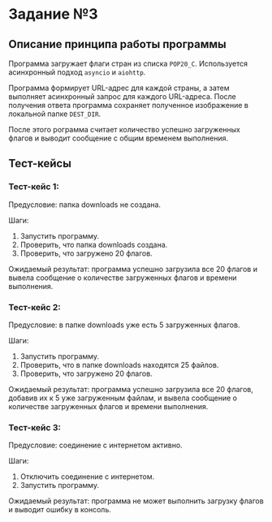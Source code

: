 # Задание №3

## Описание принципа работы программы

Программа загружает флаги стран из списка `POP20_C`. Используется асинхронный подход `asyncio` и `aiohttp`.

Программа формирует URL-адрес для каждой страны, а затем выполняет асинхронный запрос для каждого URL-адреса. После получения ответа программа сохраняет полученное изображение в локальной папке `DEST_DIR`.

После этого рограмма считает количество успешно загруженных флагов и выводит сообщение с общим временем выполнения.

## Тест-кейсы

### Тест-кейс 1:

Предусловие: папка downloads не создана.

Шаги:

1. Запустить программу.
2. Проверить, что папка downloads создана.
3. Проверить, что загружено 20 флагов.

Ожидаемый результат: программа успешно загрузила все 20 флагов и вывела сообщение о количестве загруженных флагов и времени выполнения.

### Тест-кейс 2:

Предусловие: в папке downloads уже есть 5 загруженных флагов.

Шаги:

1. Запустить программу.
2. Проверить, что в папке downloads находятся 25 файлов.
3. Проверить, что загружено 20 флагов.

Ожидаемый результат: программа успешно загрузила все 20 флагов, добавив их к 5 уже загруженным файлам, и вывела сообщение о количестве загруженных флагов и времени выполнения.

### Тест-кейс 3:

Предусловие: соединение с интернетом активно.

Шаги:

1. Отключить соединение с интернетом.
2. Запустить программу.

Ожидаемый результат: программа не может выполнить загрузку флагов и выводит ошибку в консоль.
